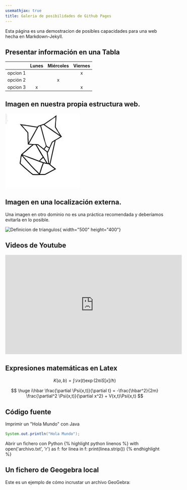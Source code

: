 ```yaml
---
usemathjax: true
title: Galeria de posibilidades de Github Pages
---
```


Esta página es una demostracion de posibles capacidades para una web hecha en Markdown-Jekyll.

## Presentar información en una **Tabla**

|          | Lunes | Miércoles | Viernes |
| :------: | :---: | :-------: | :-----: |
| opcion 1 |       |           |    x    |
| opción 2 |       |     x     |         |
| opcion 3 |   x   |           |    x    |


## **Imagen** en nuestra propia estructura web.

![zorrito](3827f3b6832fba42dfe18bb3b470b5c6.jpg)


## **Imagen** en una localización externa.

Una imagen en otro dominio no es una práctica recomendada y deberíamos evitarla en lo posible.

![Definicion de triangulos](https://upload.wikimedia.org/wikipedia/commons/thumb/3/34/Euler_diagram_of_triangle_types_es.svg/1920px-Euler_diagram_of_triangle_types_es.svg.png){ width="500" height="400"}


## **Videos** de Youtube

<iframe width="560" height="315" src="https://www.youtube.com/embed/BUA0tX_ZxMY?si=L_aT3IwHE92OEOPF" title="YouTube video player" frameborder="0" allow="accelerometer; autoplay; clipboard-write; encrypted-media; gyroscope; picture-in-picture; web-share" referrerpolicy="strict-origin-when-cross-origin" allowfullscreen></iframe>


## **Expresiones matemáticas** en Latex

$$  K(a,b) = \int \mathcal{D}x(t) \exp(2\pi i S[x]/\hbar)  $$


$$
      \huge  i\hbar \frac{\partial \Psi(x,t)}{\partial t} = -\frac{\hbar^2}{2m} \frac{\partial^2 \Psi(x,t)}{\partial x^2} + V(x,t)\Psi(x,t)
$$


## **Código fuente** 

Imprimir un "Hola Mundo" con Java
```java
System.out.println("Hola Mundo");
```

Abrir un fichero con Python
{% highlight python linenos %}
with open('archivo.txt', 'r') as f:
    for linea in f:
        print(linea.strip())
{% endhighlight %}

## Un fichero de **Geogebra** local

Este es un ejemplo de cómo incrustar un archivo GeoGebra:

<div id="geogebra"></div>
<script>
  var applet = new GGBApplet({
    "filename": "material-fpgkybfj.ggb",
    "showToolbar": true,
    "showAlgebraInput": true,
    "showMenuBar": true
  }, true);
  applet.inject('geogebra');
</script>
<script src="https://cdn.geogebra.org/apps/deployggb.js"></script>


